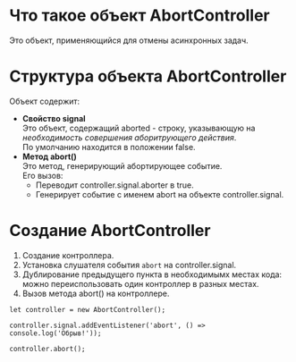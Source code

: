 # Что такое объект AbortController
Это объект, применяющийся для отмены асинхронных задач.  

# Структура объекта AbortController
Объект содержит:
- __Свойство signal__  
Это объект, содержащий aborted - строку, указывающую на _необходимость совершения аборитрующего действия_.  
По умолчанию находится в положении false.
- __Метод abort()__  
Это метод, генерирующий абортирующее событие.  
Его вызов:
  - Переводит controller.signal.aborter в true.
  - Генерирует событие с именем abort на объекте controller.signal.

# Создание AbortController
1. Создание контроллера.
1. Установка слушателя события `abort` на controller.signal.
1. Дублирование предыдущего пункта в необходимымх местах кода: можно переиспользовать один контроллер в разных местах.
1. Вызов метода abort() на контроллере.

```
let controller = new AbortController();

controller.signal.addEventListener('abort', () => console.log('Обрыв!'));

controller.abort();
```
